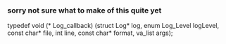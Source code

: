 ### sorry not sure what to make of this quite yet
typedef void (* Log_callback) (struct Log* log,
                               enum Log_Level logLevel,
                               const char* file,
                               int line,
                               const char* format,
                               va_list args);
